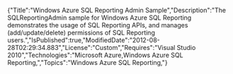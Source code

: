 {"Title":"Windows Azure SQL Reporting Admin Sample","Description":"The SQLReportingAdmin sample for Windows Azure SQL Reporting demonstrates the usage of SQL Reporting APIs, and manages (add/update/delete) permissions of SQL Reporting users.","IsPublished":true,"ModifiedDate":"2012-08-28T02:29:34.883","License":"Custom","Requires":"Visual Studio 2010","Technologies":"Microsoft Azure,Windows Azure SQL Reporting,","Topics":"Windows Azure SQL Reporting,"}